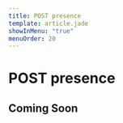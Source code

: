 ```yaml
---
title: POST presence
template: article.jade
showInMenu: "true"
menuOrder: 20
---
```


# POST presence

## Coming Soon